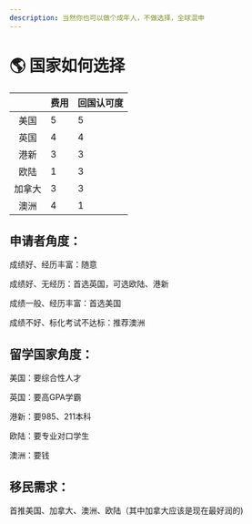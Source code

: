 ```yaml
---
description: 当然你也可以做个成年人，不做选择，全球混申
---
```


# 🌎 国家如何选择



<table data-view="cards"><thead><tr><th align="center"></th><th data-type="rating" data-max="5">费用</th><th data-type="rating" data-max="5">回国认可度</th></tr></thead><tbody><tr><td align="center">美国</td><td>5</td><td>5</td></tr><tr><td align="center">英国</td><td>4</td><td>4</td></tr><tr><td align="center">港新</td><td>3</td><td>3</td></tr><tr><td align="center">欧陆</td><td>1</td><td>3</td></tr><tr><td align="center">加拿大</td><td>3</td><td>3</td></tr><tr><td align="center">澳洲</td><td>4</td><td>1</td></tr></tbody></table>

## 申请者角度：

成绩好、经历丰富：随意

成绩好、无经历：首选英国，可选欧陆、港新

成绩一般、经历丰富：首选美国

成绩不好、标化考试不达标：推荐澳洲

## 留学国家角度：

美国：要综合性人才

英国：要高GPA学霸

港新：要985、211本科

欧陆：要专业对口学生

澳洲：要钱

## 移民需求：

首推美国、加拿大、澳洲、欧陆（其中加拿大应该是现在最好润的)
